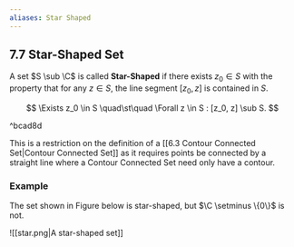 ```yaml
---
aliases: Star Shaped
---
```


## 7.7 Star-Shaped Set

A set $S \sub \C$ is called **Star-Shaped** if there exists $z_0 \in S$ with the property that for any $z \in S$, the line segment $[z_0, z]$ is contained in $S$.

$$
\Exists z_0 \in S \quad\st\quad \Forall z \in S : [z_0, z] \sub S.
$$

^bcad8d

This is a restriction on the definition of a [[6.3 Contour Connected Set|Contour Connected Set]] as it requires points be connected by a straight line where a Contour Connected Set need only have a contour.

### Example

The set shown in Figure below is star-shaped, but $\C \setminus \{0\}$ is not.

![[star.png|A star-shaped set]]